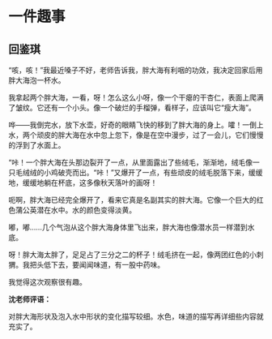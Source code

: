 # 一件趣事 #

## 回鉴琪 ##

“咳，咳！”我最近嗓子不好，老师告诉我，胖大海有利咽的功效，我决定回家后用胖大海泡一杯水。

我拿起两个胖大海，一看，呀！怎么这么小呀，像一个干瘪的干杏仁，表面上爬满了皱纹。它还有一个小头。像一个破烂的手榴弹，看样子，应该叫它“瘦大海”。

哗——我倒完水，放下水壶，好奇的眼睛飞快的移到了胖大海的身上。嚯！一倒上水，两个顽皮的胖大海在水中忽上忽下，像是在空中漫步，过了一会儿，它们慢慢的浮到了水面上。

“咔！一个胖大海在头那边裂开了一点，从里面露出了些绒毛，渐渐地，绒毛像一只毛绒绒的小鸡破壳而出。“咔！”又爆开了一点，有些顽皮的绒毛脱落下来，缓缓地，缓缓地躺在杯底，这多像秋天落叶的画呀！

呃啊，胖大海已经完全爆开了，看来它真是名副其实的胖大海。它像一个巨大的红色蒲公英潜在水中。水的颜色变得淡黄。

嘟，嘟……几个气泡从这个胖大海身体里飞出来，胖大海也像潜水员一样潜到水底。

呀！胖大海太胖了，足足占了三分之二的杯子！绒毛挤在一起，像两团红色的小刺猬。我把头低下去，要闻闻味道，有一股中药味。
   
我觉得这次观察很有趣。

**沈老师评语：**

对胖大海形状及泡入水中形状的变化描写较细。水色，味道的描写再详细些内容就充实了。
            